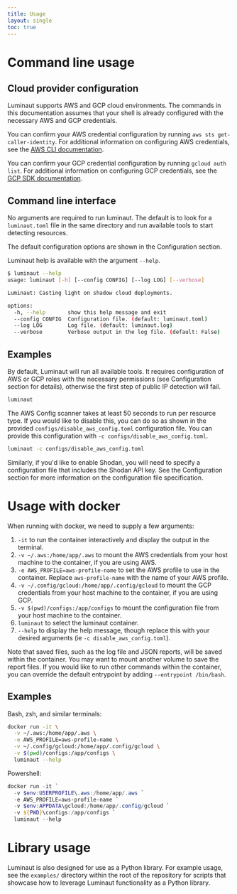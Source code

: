 ```yaml
---
title: Usage
layout: single
toc: true
---
```


# Command line usage

## Cloud provider configuration

Luminaut supports AWS and GCP cloud environments. The commands in this documentation assumes that your shell is already configured with the necessary AWS and GCP credentials.

You can confirm your AWS credential configuration by running `aws sts get-caller-identity`. For additional information on configuring AWS credentials, see the [AWS CLI documentation](https://docs.aws.amazon.com/cli/latest/userguide/cli-chap-configure.html).

You can confirm your GCP credential configuration by running `gcloud auth list`. For additional information on configuring GCP credentials, see the [GCP SDK documentation](https://cloud.google.com/sdk/docs/install).

## Command line interface

No arguments are required to run luminaut. The default is to look for a `luminaut.toml` file in the same directory and run available tools to start detecting resources.

The default configuration options are shown in the Configuration section.

Luminaut help is available with the argument `--help`.

```bash
$ luminaut --help                       
usage: luminaut [-h] [--config CONFIG] [--log LOG] [--verbose]

Luminaut: Casting light on shadow cloud deployments. 

options:
  -h, --help       show this help message and exit
  --config CONFIG  Configuration file. (default: luminaut.toml)
  --log LOG        Log file. (default: luminaut.log)
  --verbose        Verbose output in the log file. (default: False)
```

## Examples

By default, Luminaut will run all available tools. It requires configuration of AWS or GCP roles with the necessary permissions (see Configuration section for details), otherwise the first step of public IP detection will fail.

```bash
luminaut
```

The AWS Config scanner takes at least 50 seconds to run per resource type. If you would like to disable this, you can do so as shown in the provided `configs/disable_aws_config.toml` configuration file. You can provide this configuration with `-c configs/disable_aws_config.toml`.

```bash
luminaut -c configs/disable_aws_config.toml
```

Similarly, if you'd like to enable Shodan, you will need to specify a configuration file that includes the Shodan API key. See the Configuration section for more information on the configuration file specification.

# Usage with docker

When running with docker, we need to supply a few arguments:
1. `-it` to run the container interactively and display the output in the terminal.
2. `-v ~/.aws:/home/app/.aws` to mount the AWS credentials from your host machine to the container, if you are using AWS.
3. `-e AWS_PROFILE=aws-profile-name` to set the AWS profile to use in the container. Replace `aws-profile-name` with the name of your AWS profile.
4. `-v ~/.config/gcloud:/home/app/.config/gcloud` to mount the GCP credentials from your host machine to the container, if you are using GCP.
5. `-v $(pwd)/configs:/app/configs` to mount the configuration file from your host machine to the container.
6. `luminaut` to select the luminaut container.
7. `--help` to display the help message, though replace this with your desired arguments (ie `-c disable_aws_config.toml`).

Note that saved files, such as the log file and JSON reports, will be saved within the container. You may want to mount another volume to save the report files. If you would like to run other commands within the container, you can override the default entrypoint by adding `--entrypoint /bin/bash`.

## Examples

Bash, zsh, and similar terminals:
```bash
docker run -it \
  -v ~/.aws:/home/app/.aws \
  -e AWS_PROFILE=aws-profile-name \
  -v ~/.config/gcloud:/home/app/.config/gcloud \
  -v $(pwd)/configs:/app/configs \
  luminaut --help
```

Powershell:
```powershell
docker run -it `
  -v $env:USERPROFILE\.aws:/home/app/.aws `
  -e AWS_PROFILE=aws-profile-name `
  -v $env:APPDATA\gcloud:/home/app/.config/gcloud `
  -v ${PWD}\configs:/app/configs `
  luminaut --help
```

# Library usage

Luminaut is also designed for use as a Python library. For example usage, see the `examples/` directory within the root of the repository for scripts that showcase how to leverage Luminaut functionality as a Python library.
